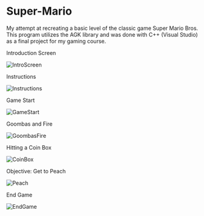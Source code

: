 Super-Mario
===========

My attempt at recreating a basic level of the classic game Super Mario Bros.
This program utilizes the AGK library and was done with C++ (Visual Studio) as a final project for my gaming course.

Introduction Screen

![IntroScreen](http://i.imgur.com/BUeGxpu.png)

Instructions

![Instructions](http://i.imgur.com/T4WIXMU.png)

Game Start

![GameStart](http://i.imgur.com/qmZT25j)

Goombas and Fire

![GoombasFire](http://i.imgur.com/JEEglqF)

Hitting a Coin Box

![CoinBox](http://i.imgur.com/Emw5EuC)

Objective: Get to Peach

![Peach](http://i.imgur.com/4O3CCCZ)

End Game

![EndGame](http://i.imgur.com/Ri7b9FD)
